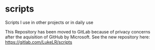# scripts
Scripts I use in other projects or in daily use

This Repository has been moved to GitLab because of privacy concerns after the aquisition of GitHub by Microsoft. See the new repository here: https://gitlab.com/LukeLR/scripts
